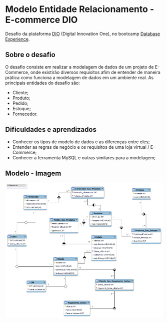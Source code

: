 # Modelo Entidade Relacionamento - E-commerce DIO

Desafio da plataforma [DIO](https://dio.me) (Digital Innovation One), no bootcamp [Database Experience](https://web.dio.me/track/database-experience).

## Sobre o desafio
O desafio consiste em realizar a modelagem de dados de um projeto de E-Commerce, onde existirão diversos requisitos afim de entender de maneira prática como funciona a modelagem de dados em um ambiente real.
As principais entidades do desafio são: 
- Cliente;
- Produto;
- Pedido;
- Estoque;
- Fornecedor.

## Dificuldades e aprendizados
- Conhecer os tipos de modelo de dados e as diferenças entre eles;
- Entender as regras de negócio e os requisitos de uma loja virtual / E-Commerce;
- Conhecer a ferramenta MySQL e outras similares para a modelagem;

## Modelo - Imagem

![Diagrama Ecommerce](diagramEcommerce.png)
